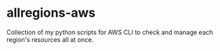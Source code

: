 # allregions-aws
Collection of my python scripts for AWS CLI to check and manage each region's resources all at once.
